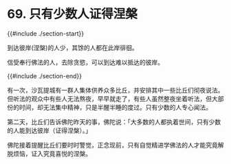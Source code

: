 # 69. 只有少数人证得涅槃
{{#include ./section-start}}

到达彼岸(涅槃)的人少，其馀的人都在此岸徘徊。



信受奉行佛法的人，去除贪慾，可以到达难以抵达的彼岸。

{{#include ./section-end}}

有一次，沙瓦提城有一群人集体供养众多比丘，并安排其中一些比丘们彻夜说法。但听法的观众中有些人无法熬夜，早早就走了，有些人虽然整夜坐着听法，但大部份的时间，却无法集中精神，只是半醒半睡的度过。只有少数的人专心闻法。

第二天，比丘们告诉佛陀昨天的事，佛陀说：「大多数的人都执着世间，只有少数的人能到达彼岸（证得涅槃）。」

佛陀接着提醒比丘们要时时警觉，正念现前，只有自觉精进学佛法的人才能究竟解脱烦恼，证入究竟喜悦的涅槃。

